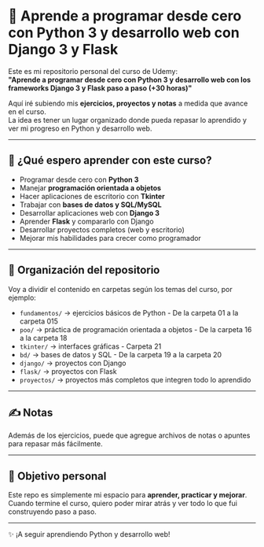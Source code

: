 # 📘 Aprende a programar desde cero con Python 3 y desarrollo web con Django 3 y Flask

Este es mi repositorio personal del curso de Udemy:  
**"Aprende a programar desde cero con Python 3 y desarrollo web con los frameworks Django 3 y Flask paso a paso (+30 horas)"**

Aquí iré subiendo mis **ejercicios, proyectos y notas** a medida que avance en el curso.  
La idea es tener un lugar organizado donde pueda repasar lo aprendido y ver mi progreso en Python y desarrollo web.

---

## 🚀 ¿Qué espero aprender con este curso?

- Programar desde cero con **Python 3**
- Manejar **programación orientada a objetos**
- Hacer aplicaciones de escritorio con **Tkinter**
- Trabajar con **bases de datos y SQL/MySQL**
- Desarrollar aplicaciones web con **Django 3**
- Aprender **Flask** y compararlo con Django
- Desarrollar proyectos completos (web y escritorio)
- Mejorar mis habilidades para crecer como programador

---

## 📂 Organización del repositorio

Voy a dividir el contenido en carpetas según los temas del curso, por ejemplo:

- `fundamentos/` → ejercicios básicos de Python - De la carpeta 01 a la carpeta 015
- `poo/` → práctica de programación orientada a objetos - De la carpeta 16 a la carpeta 18
- `tkinter/` → interfaces gráficas - Carpeta 21
- `bd/` → bases de datos y SQL - De la carpeta 19 a la carpeta 20
- `django/` → proyectos con Django
- `flask/` → proyectos con Flask
- `proyectos/` → proyectos más completos que integren todo lo aprendido

---

## ✍️ Notas

Además de los ejercicios, puede que agregue archivos de notas o apuntes para repasar más fácilmente.

---

## 🙌 Objetivo personal

Este repo es simplemente mi espacio para **aprender, practicar y mejorar**.
Cuando termine el curso, quiero poder mirar atrás y ver todo lo que fui construyendo paso a paso.

---

✨ ¡A seguir aprendiendo Python y desarrollo web!
